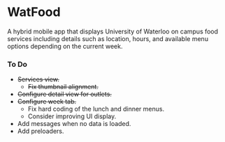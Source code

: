 # WatFood
A hybrid mobile app that displays University of Waterloo on campus food services including details such as location, hours, and available menu options depending on the current week.

### To Do
* ~~Services view.~~
  * ~~Fix thumbnail alignment.~~
* ~~Configure detail view for outlets.~~
* ~~Configure week tab.~~
	* Fix hard coding of the lunch and dinner menus.
	* Consider improving UI display.
* Add messages when no data is loaded.
* Add preloaders.